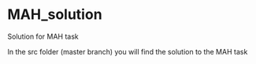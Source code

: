 # MAH_solution
Solution for MAH task

In the src folder (master branch) you will find the solution to the MAH task
